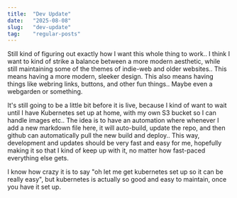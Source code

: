 ```yaml
---
title:  "Dev Update"
date:   "2025-08-08"
slug:   "dev-update"
tag:    "regular-posts"
---
```


Still kind of figuring out exactly how I want this whole thing to work.. I think I want to kind of strike a balance between a more modern aesthetic, while still maintaining some of the themes of indie-web and older websites.. This means having a more modern, sleeker design. This also means having things like webring links, buttons, and other fun things.. Maybe even a webgarden or something.

It's still going to be a little bit before it is live, because I kind of want to wait until I have Kubernetes set up at home, with my own S3 bucket so I can handle images etc.. The idea is to have an automation where whenever I add a new markdown file here, it will auto-build, update the repo, and then github can automatically pull the new build and deploy.. This way, development and updates should be very fast and easy for me, hopefully making it so that I kind of keep up with it, no matter how fast-paced everything else gets.

I know how crazy it is to say "oh let me get kubernetes set up so it can be really easy", but kubernetes is actually so good and easy to maintain, once you have it set up.

